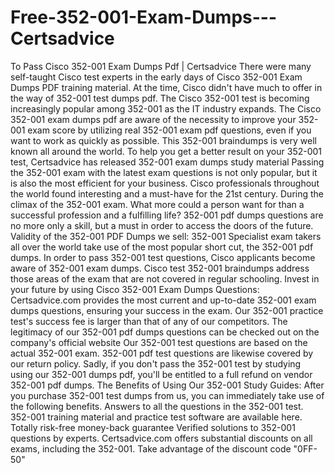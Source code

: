 # Free-352-001-Exam-Dumps---Certsadvice
To Pass Cisco 352-001 Exam Dumps Pdf | Certsadvice There were many self-taught Cisco  test experts in the early days of Cisco 352-001 Exam Dumps PDF training material. At the time, Cisco didn't have much to offer in the way of 352-001 test dumps pdf. The Cisco 352-001 test is becoming increasingly popular among 352-001 as the IT industry expands.  The Cisco 352-001 exam dumps pdf are aware of the necessity to improve your 352-001 exam score by utilizing real 352-001 exam pdf questions, even if you want to work as quickly as possible.  This 352-001 braindumps is very well known all around the world. To help you get a better result on your 352-001 test, Certsadvice has released 352-001 exam dumps study material Passing the 352-001 exam with the latest exam questions is not only popular, but it is also the most efficient for your business. Cisco professionals throughout the world found interesting and a must-have for the 21st century. During the climax of the 352-001 exam. What more could a person want for than a successful profession and a fulfilling life? 352-001 pdf dumps questions are no more only a skill, but a must in order to access the doors of the future.  Validity of the 352-001 PDF Dumps we sell: 352-001 Specialist exam takers all over the world take use of the most popular short cut, the 352-001 pdf dumps. In order to pass 352-001 test questions, Cisco  applicants become aware of 352-001 exam dumps. Cisco  test 352-001 braindumps address those areas of the exam that are not covered in regular schooling.  Invest in your future by using Cisco 352-001 Exam Dumps Questions: Certsadvice.com provides the most current and up-to-date 352-001 exam dumps questions, ensuring your success in the exam. Our 352-001 practice test's success fee is larger than that of any of our competitors. The legitimacy of our 352-001 pdf dumps questions can be checked out on the company's official website  Our 352-001 test questions are based on the actual 352-001 exam. 352-001 pdf test questions are likewise covered by our return policy. Sadly, if you don't pass the 352-001 test by studying using our 352-001 dumps pdf, you'll be entitled to a full refund on vendor 352-001 pdf dumps.  The Benefits of Using Our 352-001 Study Guides: After you purchase 352-001 test dumps from us, you can immediately take use of the following benefits.  Answers to all the questions in the 352-001 test. 352-001 training material and practice test software are available here. Totally risk-free money-back guarantee Verified solutions to 352-001 questions by experts. Certsadvice.com offers substantial discounts on all exams, including the 352-001. Take advantage of the discount code "0FF-50"
